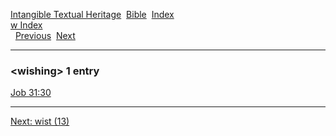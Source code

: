 [Intangible Textual Heritage](../../index)  [Bible](../index) 
[Index](index)   
[w Index](_w_)  
  [Previous](c12503)  [Next](c12505) 

------------------------------------------------------------------------

### &lt;wishing&gt; 1 entry

[Job 31:30](../kjv/job031.htm#030)  

------------------------------------------------------------------------

[Next: wist (13)](c12505)
